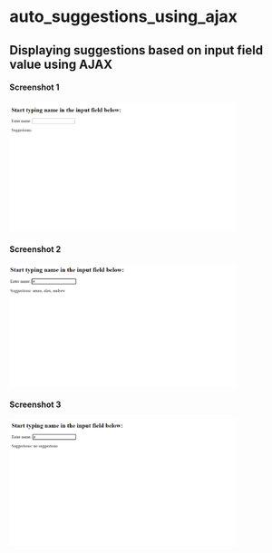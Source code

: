# auto_suggestions_using_ajax

<h2>Displaying suggestions based on input field value using AJAX</h2>

<h4>Screenshot 1</h4>
<img src="screenshots/screenshot1.png" alt="an image" width="400px">

<h4>Screenshot 2</h4>
<img src="screenshots/screenshot2.png" alt="an image" width="400px">

<h4>Screenshot 3</h4>
<img src="screenshots/screenshot3.png" alt="an image" width="400px">
